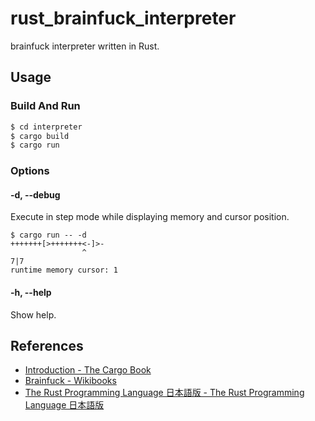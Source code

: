 # rust_brainfuck_interpreter
brainfuck interpreter written in Rust.

## Usage
### Build And Run
```bash
$ cd interpreter
$ cargo build
$ cargo run
```

### Options
#### -d, --debug
Execute in step mode while displaying memory and cursor position.
```
$ cargo run -- -d
+++++++[>+++++++<-]>-
                ^
7|7
runtime memory cursor: 1
```
#### -h, --help
Show help.

## References
- [Introduction - The Cargo Book](https://doc.rust-lang.org/cargo/index.html)
- [Brainfuck - Wikibooks](https://ja.wikibooks.org/wiki/Brainfuck)
- [The Rust Programming Language 日本語版 - The Rust Programming Language 日本語版](https://doc.rust-jp.rs/book-ja/)
